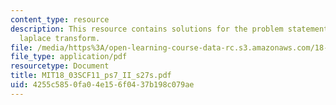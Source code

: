 ```yaml
---
content_type: resource
description: This resource contains solutions for the problem statements related to
  laplace transform.
file: /media/https%3A/open-learning-course-data-rc.s3.amazonaws.com/18-03sc-differential-equations-fall-2011/4255c5850fa04e156f0437b198c079ae_MIT18_03SCF11_ps7_II_s27s.pdf
file_type: application/pdf
resourcetype: Document
title: MIT18_03SCF11_ps7_II_s27s.pdf
uid: 4255c585-0fa0-4e15-6f04-37b198c079ae
---
```

